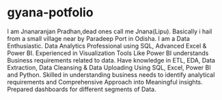 # gyana-potfolio
I am Jnanaranjan Pradhan,dead ones call me Jnana(Lipu). Basically i hail from a small village near by Paradeep Port in Odisha.
                I am a Data Enthusiastic.
                 Data Analytics Professional using SQL, Advanced Excel & Power BI. 
                Experienced in Visualization Tools Like Power BI understands Business requirements related to data. Have knowledge in ETL,
                 EDA, Data Extraction, Data Cleansing & Data Uploading Using SQL, Excel, Power BI and Python.
                  Skilled in understanding business needs to identify analytical requirements and Comprehensive Approach into Meaningful insights.
                   Prepared dashboards for different segments of Data.
